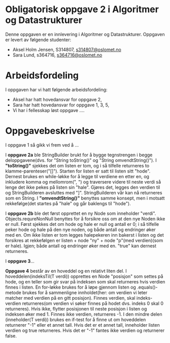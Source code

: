 # Obligatorisk oppgave 2 i Algoritmer og Datastrukturer

Denne oppgaven er en innlevering i Algoritmer og Datastrukturer. 
Oppgaven er levert av følgende studenter:
* Aksel Holm Jensen, S314807, s314807@oslomet.no
* Sara Lund, s364716, s364716@oslomet.no

# Arbeidsfordeling

I oppgaven har vi hatt følgende arbeidsfordeling:
* Aksel har hatt hovedansvar for oppgave 2, 
* Sara har hatt hovedansvar for oppgave 1, 3, 5,  
* Vi har i fellesskap løst oppgave .... 

# Oppgavebeskrivelse

I oppgave 1 så gikk vi frem ved å ...

I **oppgave 2a** ble StringBuilder brukt for å bygge tegnstrengen i begge deloppgavene(dvs. for "String toString()" og "String omvendtString()").
I **"toString()"** sjekkes det om listen er tom, og i så tilfelle returneres to klamme-parenteser("[]"). Starten for listen er satt til listen sitt "hode". 
Dernest brukes en while-løkke for å legge til verdiene en etter en, og inkludere komma og mellomrom(", ") og traversere videre til neste verdi 
så lenge det ikke pekes på listen sin "hale". Gjøres det, legges den verdien til og StringBuilderen avsluttes med "]". 
StringBuilderen vår kan nå returneres som en String. 
I **"omvendtString()"** benyttes samme konsept, men i motsatt rekkefølge(det startes på "hale" og går baklengs til "hode"). 
 
I **oppgave 2b** ble det først opprettet en ny Node som inneholder "verdi". Objects.requreNonNull benyttes for å forsikre oss om at den nye Noden ikke er null. Først sjekkes det
om hode og hale er null og antall er 0; i så tilfelle peker hode og hale på den nye noden, og både antall og endringer øker med en. Om ikke listen er tom
legges halepekeren inn bakerst i listen og det forsikres at rekkefølgen er listen + node "ny" + node "p"(med verdien)(som er hale). 
Igjen; både antall og endringer øker med en. "true" kan dernest returneres. 

I **oppgave 3**...

**Oppgave 4** består av en hoveddel og en relativt liten del. I hoveddelen(indeksTil(T verdi)) opprettes en Node "posisjon" som settes på hode, og en teller som gir svar på indeksen som skal returneres hvis verdien finnes i listen. 
En for-løkke brukes for å løpe gjennom listen og .equals()-metode brukes for å sammenligne innholdet(her: om verdien vi leter matcher med verdien på en gitt posisjon). 
Finnes verdien, skal indeks-verdien returneres(om verdien vi søker finnes på hodet dvs. indeks 0 skal 0 returneres). Hvis ikke, flytter posisjonen til neste posisjon i listen og indeksen øker med 1.
Finnes ikke verdien, returneres -1. I den mindre delen (inneholder(T verdi)) brukes en if-test for å finne ut om hoveddelen returnerer "-1" eller et annet tall. Hvis det er et annet tall, inneholder listen verdien og true returneres. 
Hvis det er "-1" fantes ikke verdien og returnerer false. 